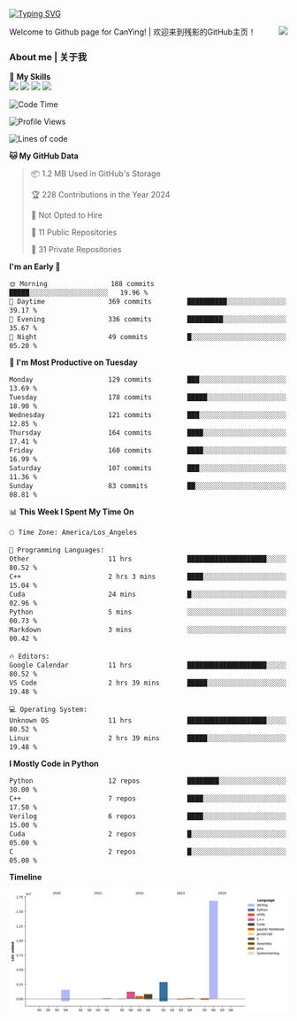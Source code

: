 [![Typing SVG](https://readme-typing-svg.herokuapp.com?size=25&duration=3500&color=00FFFF&vCenter=true&width=250&height=40&lines=Hi+Welcome+%F0%9F%91%8B%F0%9F%8F%BB;I'm+CanYing|残影)](https://git.io/typing-svg)

<a href="#">
  <img align="right" src="https://github-readme-stats.vercel.app/api?username=CanYing0913&count_private=true&rank_icon=github&show_icons=true&bg_color=15,f2f7fd,E0EAFC&" />
</a>

Welcome to Github page for CanYing! | 欢迎来到残影的GitHub主页！

### About me | 关于我

🌟 **My Skills**  
![](https://img.shields.io/badge/-C-A8B9CC?style=flat-square&logo=C&logoColor=fff)
![](https://img.shields.io/badge/-C++-00599C?style=flat-square&logo=Cpp&logoColor=fff)
![](https://img.shields.io/badge/-Python-3776AB?style=flat-square&logo=Python&logoColor=fff)
![](https://img.shields.io/badge/-Linux-000000?style=flat-square&logo=Linux&logoColor=fff)

<!--START_SECTION:waka-->
![Code Time](http://img.shields.io/badge/Code%20Time-344%20hrs%2023%20mins-blue)

![Profile Views](http://img.shields.io/badge/Profile%20Views-0-blue)

![Lines of code](https://img.shields.io/badge/From%20Hello%20World%20I%27ve%20Written-24.0%20million%20lines%20of%20code-blue)

**🐱 My GitHub Data** 

> 📦 1.2 MB Used in GitHub's Storage 
 > 
> 🏆 228 Contributions in the Year 2024
 > 
> 🚫 Not Opted to Hire
 > 
> 📜 11 Public Repositories 
 > 
> 🔑 31 Private Repositories 
 > 
**I'm an Early 🐤** 

```text
🌞 Morning                188 commits         █████░░░░░░░░░░░░░░░░░░░░   19.96 % 
🌆 Daytime                369 commits         ██████████░░░░░░░░░░░░░░░   39.17 % 
🌃 Evening                336 commits         █████████░░░░░░░░░░░░░░░░   35.67 % 
🌙 Night                  49 commits          █░░░░░░░░░░░░░░░░░░░░░░░░   05.20 % 
```
📅 **I'm Most Productive on Tuesday** 

```text
Monday                   129 commits         ███░░░░░░░░░░░░░░░░░░░░░░   13.69 % 
Tuesday                  178 commits         █████░░░░░░░░░░░░░░░░░░░░   18.90 % 
Wednesday                121 commits         ███░░░░░░░░░░░░░░░░░░░░░░   12.85 % 
Thursday                 164 commits         ████░░░░░░░░░░░░░░░░░░░░░   17.41 % 
Friday                   160 commits         ████░░░░░░░░░░░░░░░░░░░░░   16.99 % 
Saturday                 107 commits         ███░░░░░░░░░░░░░░░░░░░░░░   11.36 % 
Sunday                   83 commits          ██░░░░░░░░░░░░░░░░░░░░░░░   08.81 % 
```


📊 **This Week I Spent My Time On** 

```text
🕑︎ Time Zone: America/Los_Angeles

💬 Programming Languages: 
Other                    11 hrs              ████████████████████░░░░░   80.52 % 
C++                      2 hrs 3 mins        ████░░░░░░░░░░░░░░░░░░░░░   15.04 % 
Cuda                     24 mins             █░░░░░░░░░░░░░░░░░░░░░░░░   02.96 % 
Python                   5 mins              ░░░░░░░░░░░░░░░░░░░░░░░░░   00.73 % 
Markdown                 3 mins              ░░░░░░░░░░░░░░░░░░░░░░░░░   00.42 % 

🔥 Editors: 
Google Calendar          11 hrs              ████████████████████░░░░░   80.52 % 
VS Code                  2 hrs 39 mins       █████░░░░░░░░░░░░░░░░░░░░   19.48 % 

💻 Operating System: 
Unknown OS               11 hrs              ████████████████████░░░░░   80.52 % 
Linux                    2 hrs 39 mins       █████░░░░░░░░░░░░░░░░░░░░   19.48 % 
```

**I Mostly Code in Python** 

```text
Python                   12 repos            ████████░░░░░░░░░░░░░░░░░   30.00 % 
C++                      7 repos             ████░░░░░░░░░░░░░░░░░░░░░   17.50 % 
Verilog                  6 repos             ████░░░░░░░░░░░░░░░░░░░░░   15.00 % 
Cuda                     2 repos             █░░░░░░░░░░░░░░░░░░░░░░░░   05.00 % 
C                        2 repos             █░░░░░░░░░░░░░░░░░░░░░░░░   05.00 % 
```



**Timeline**

![Lines of Code chart](https://raw.githubusercontent.com/CanYing0913/CanYing0913/master/assets/bar_graph.png)


<!--END_SECTION:waka-->
